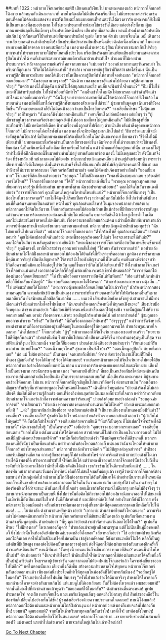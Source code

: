 ##บทที่ 1022 : หน้ากากโจ๊กเกอร์ยอมแพ้!!
เสียงดนตรีเงียบไป
บทเพลงจบลงแล้ว
หน้ากากโจ๊กเกอร์โค้งกาย แล้วหมุนตัวเดินลงจากเวที
ภายในห้องอัดไม่มีเสียงร้องเรียกใดๆ ไม่มีบรรยากาศเร่าร้อนเช่นตอนที่ดอกไม้ต้องฝนแสดงจบ กระทั่งเสียงตะโกนแบบตอนที่ทานตะวันใต้ดวงดาวร้องเพลงจบก็ยังไม่มี นี่เป็นบทเพลงที่สงบอย่างมาก ไม่ใช่เพลงประเภทที่จะนำมาใช้แข่งขันได้เลย แต่อย่างไรก็ตาม ผู้ชมมากมายพลันลุกขึ้นยืนเงียบๆ
เสียงปรบมือหนึ่งเสียง
เสียงปรบมือสองเสียง
หานฉีปาดน้ำตาแล้วปรบมือเช่นกัน!
ผู้กำกับดนตรีไป๋หย่วนเฟยยิ้มพลางปรบมือ!
หูเฟย โหวเกอ ต้าเฟย เหยาเจี้ยนไฉ เอมี่ เฉินกวง จางเสีย ทุกคนล้วนกำลังปรบมือ!
เสียงปรบมือประสานกันเป็นหนึ่งเดียวดังต่อเนื่องเนิ่นนาน!
ในดวงตาของบางคนมีน้ำตาคลอ
บางคนสะอึกสะอื้น
เพลงเพลงนี้นำพาความรู้สึกมาให้พวกเขามากเกินไปจริงๆ มากจนทำให้พวกเขายากจะใช้ประโยคหนึ่งประโยค หรือเสียงร้องตะโกนเพียงเสียงเดียวมาแสดงความรู้สึกในหัวใจได้ คนที่ผ่านประสบการณ์แบบเดียวกันมาล้วนประทับใจ ส่วนคนที่ไม่เคยผ่านประสบการณ์ หลังจากถูกอารมณ์เศร้าโศกจากบทเพลง 'แม่บอกว่า' ของหน้ากากทานตะวันครอบงำ ในพริบตาก็ถูกเพลง 'ชีวิตไม่ได้มีเพียงเท่านี้' ชำระล้าง พวกเขาพลันรู้สึกว่าชีวิตสว่างสดใสขึ้นมา นั่นเป็นความรู้สึกที่ยากจะอธิบาย บอกได้เพียงว่านั่นเป็นความรู้สึกที่ทำให้สบายใจอย่างมาก
"หน้ากากโจ๊กเกอร์ยอดเยี่ยมมาก!"
"ฉันชอบเขามากๆ เลย!"
"ฉันด้วย เพลงของเขาอัดแน่นไปด้วยความรู้สึกมากมายจริงๆ!"
"แต่ว่าเพลงนี้ไม่ได้ดุดัน แล้วก็ไม่ได้สนุกสนานอะไร คนอื่นจะฟังเข้าใจไหมนะ?"
"อืม นี่ไม่ใช่เพลงที่ใช้สำหรับแข่งขัน ไม่ใช่ตัวเลือกที่ดีเท่าไร"
"คนอื่นเข้าใจไหมฉันไม่สนหรอก แต่ว่าฉันฟังแล้วเข้าใจนะ ยอดเยี่ยมมากจริงๆ!"
"ฉันไม่รู้จะบรรยายความชอบที่ฉันมีให้หน้ากากโจ๊กเกอร์ยังไงแล้ว ในสายตาฉัน เพลงเมื่อกี้นี่เขาใส่ความรู้สึกทั้งหมดของตัวเองลงไปด้วย!"
ผู้ชมพากันพูดคุย
เฉินกวงก็ยังคงยิ้มขื่น "ตั้งหลายเพลงแล้วก็ยังไม่มีคนฟังออกว่าเขาเป็นใครอีกเหรอ?"
จางเสียสั่นศีรษะ "ไม่คุ้นเลยจริงๆ!"
เอมี่รีบพูดว่า "ฉันเองก็ฟังไม่ออกเหมือนกัน!"
เหยาเจี้ยนไฉปล่อยมือพลางเอ่ยยิ้มๆ ว่า "ผู้เชี่ยวชาญในวงการดนตรีอย่างพวกคุณยังฟังไม่ออก ผมก็เดาไม่ถูกเหมือนกัน"
ไม่มีเสียงสูงที่สั่นสะเทือนฟ้า
ไม่มีเทคนิคบ้าดีเดือด
นิทานเรื่องหนึ่งถูกเล่าไปเรื่อยๆ ด้วยน้ำเสียงอันน่าดึงดูดของหน้ากากโจ๊กเกอร์ ไม่มีการอวดโอ่อะไรทั้งนั้น
เพลงเพลงนี้จะมีระดับสูงมากเกินไปแล้ว!
วิธีการร้องแบบนี้จะมีระดับสูงเกินไปแล้ว!
นี่เป็นบทเพลงของนักร้องชื่อสวี่เวยในโลกนั้นของจางเย่ ชื่อเพลงว่า 'ชีวิตไม่ได้มีเพียงเท่านี้' บทเพลงและเนื้อร้องล้วนเป็นเกาเสี่ยวซงแต่งขึ้น เดิมทีจางเย่ไม่ได้วางแผนว่าจะใช้เพลงนี้ขึ้นแสดง นี่เป็นเพียงหนึ่งในตัวเลือกที่เขาเตรียมไว้เท่านั้น แต่ว่าชั่วขณะที่ยืนอยู่บนเวทีนั้น เขาเองก็ไม่รู้ว่าทำไมถึงได้นึกถึงเพลงนี้ขึ้นมาอย่างห้ามไม่อยู่ เขาพลันอยากร้องเพลงนี้ ไม่มีเหตุผลอะไร ดังนั้นเขาจึงร้อง
ที่ข้างหลังเวที
หน้ากากดอกไม้ต้องฝน หน้ากากปวยเล้งและคนอื่นๆ ล้วนอยู่กันพร้อมหน้า
เพราะว่าเสียงปรบมือยังดังไม่หยุด ดังนั้นต่งซานซานจึงขึ้นไปยืนบนเวทีแต่ยังไม่เชิญนักร้องคนต่อไปขึ้นมา เธอกำลังรอให้บรรยากาศสงบลง
โจ๊กเกอร์กลับเข้ามาแล้ว
ดอกไม้ต้องฝนจ้องเขาอย่างลึกล้ำ "ยอดเยี่ยมมาก"
โจ๊กเกอร์ที่ดัดเสียงแล้วตอบว่า "ขอบคุณ"
ไม้ใกล้ฝั่งมองเขา "เพลงนี้ฉันชอบมากเลย ขอร้องคัฟเวอร์ได้ไหม?"
โจ๊กเกอร์ยิ้มพลางตอบ "ได้สิ"
หน้ากากปวยเล้งยิ้มขื่น "พวกคุณ พวกคุณทุกคนยอดเยี่ยมมากๆ เลย! รุ่นพี่ทั้งสามท่าน มหาเทพทั้งสาม ฉันขอประจบหน่อยนะ!"
ดอกไม้จีนในวันวานเองก็เอ่ยว่า "อาจารย์โจ๊กเกอร์ คุณเป็นคนใหญ่คนโตท่านไหนกันแน่?"
หน้ากากโจ๊กเกอร์ยิ้มบางๆ "เป็นน้องใหม่ในวงการดนตรี" เขาไม่ได้พูดไปเรื่อยเปื่อยจริงๆ
ทว่าคนอื่นกลับไม่เชื่อ ยิ่งไปกว่านั้นยังมีบางคนที่ตื่นเต้นจนแทบเป็นลมด้วย!
หน้าใหม่?
คุณล้อเล่นอะไรหา!
ในมุมของหน้ากากปวยเล้งและหน้ากากดอกไม้จีนในวันวาน โจ๊กเกอร์และกดอกไม้ต้องฝนล้วนเป็นนักร้องที่มีทักษะการร้องระดับสูง แต่ว่าแนวทางการร้องเพลงของสองคนนี้กลับไม่เหมือนกัน ยากจะตัดสินได้ว่าใครสูงใครต่ำ ในเมื่อดอกไม้แต่ละชนิดเข้าตาคนไม่เหมือนกัน เรื่องความชอบก็ย่อมแล้วแต่คน แต่ว่าเมื่อเทียบกับพวกเขาแล้ว อาจารย์ทั้งสองท่านนี้จะต้องรังแกพวกเขาจนหมดท่าแน่
หน้ากากปวยเล้งพูดด้วยสีหน้าอมทุกข์ว่า "ฉันไม่อยากขึ้นไปบนเวทีแล้ว"
หน้ากากโจ๊กเกอร์ยิ้มพลางเอ่ย "ตั้งใจร้องให้ดี คุณต้องชนะได้แน่"
ปวยเล้งตอบว่า "คุณไม่ต้องปลอบใจฉันแล้วล่ะ เพลงนี้ของคุณร้องออกไปแล้ว ใครจะเอาชนะได้กันล่ะ?"
ดอกไม้จีนในวันวานพลันพูดด้วยความยินดีว่า "เพลงนี้ของอาจารย์โจ๊กเกอร์ถือว่าเป็นเทพเซียนซ้ำกระบี่จริงๆ!" พูดถึงตรงนี้ เขาก็หัวเราะฮ่าๆ ออกมาอย่างกลั้นไม่อยู่ "ไอ้หยา ฉันขำจะตายแล้ว!"
พอปวยเล้งกับหน้ากากไม้ใกล้ฝั่งและหน้ากากดอกไม้ต้องฝนได้ยินดังนี้ก็หัวเราะพรืดออกมา
ถูกต้อง การซ้ำดาบหนนี้ดุดันมากจริงๆ!
เป็นบังเอิญเหรอ?
ไร้สาระ!
มีเรื่องบังเอิญขนาดนี้ที่ไหนกัน คนอื่นเขาเพิ่งร้องจบว่าชีวิตคือความมืดมิดและได้แต่อยู่ไปวันวัน คุณก็ขึ้นมาว่าชีวิตไม่ได้มีเพียงเท่านี้? ยังไงหน้ากากโจ๊กเกอร์ก็จงใจอย่างแน่นอน!
เดาว่าตอนนี้หลีอวี้ที่อยู่ในห้องพักคงจะหน้าเขียวไปหมดแล้ว?
"อาจารย์ดอกไม้ต้องฝนเองก็ยอดเยี่ยมมาก!"
"ใช่ เขี่ยหลีอวี้ออกจากตารางอันดับได้ทันทีเลย!"
"เฮ้อ แต่ว่าสัปดาห์หน้าหลีอวี้ก็ยังกลับมาได้อยู่ดี"
"อืม รอบคัดออกหยุดเขาไม่ได้หรอก"
"ถ้าเขาร้องเพลงภาษากวางตุ้ง งั้น…"
"ใช่ แพ้ชนะก็บอกได้ไม่ยาก"
"เพลงกวางตุ้งของหลีอวี้ยอดเยี่ยมเกินไปแล้วจริงๆ"
นักร้องหน้ากากสองสามคนคุยกัน ความสัมพันธ์ล้วนเป็นกันเอง การกระทำที่เลวร้ายของหลีอวี้ทำให้นักร้องคนอื่นหันมากลมเกลียวกัน ยิ่งสนิทสนมใกล้ชิดกันมากขึ้น
……
บนเวที
เสียงปรบมือยังคงดังอยู่
ต่งซานซานไม่มีทางเลือกแล้วจึงยิ้มแล้วยกไมโครโฟนขึ้นมา "ฉันจะเล่าเรื่องตลกเรื่องหนึ่งให้ทุกคนฟังนะคะ"
เสียงปรบมือจึงหยุดลง
ต่งซานซานเอ่ยว่า "เมื่อก่อนมีพิธีกรคนหนึ่งเล่าเรื่องตลกให้ผู้ชมฟัง จากนั้นผู้ชมก็ไม่หัวเราะออกมาเลยสักคน เอาล่ะ เรื่องตลกจบแล้วค่ะ ขอเชิญนักร้องท่านต่อไป หน้ากากปวยเล้ง!"
ผู้ชมถูกเธอหยอกจนหัวเราะ
"พรืด!"
"แป้กจริง!"
"นี่มันเรื่องตลกอะไรกันหา!"
"ฮ่าๆๆๆๆๆ!"
แต่ว่าการขัดจังหวะนี้ของต่งซานซานก็ดึงอารมณ์ของผู้ชมที่ติดอยู่ในเพลงเมื่อครู่ให้หลุดออกมาจนได้
ปวยเล้งพรูลมหายใจออกมา "ฉันไปละนะ!"
โจ๊กเกอร์เอ่ย "สู้ๆ"
หน้ากากดอกไม้จีนในวันวานมองเธออย่างเศร้าๆ "พยายามให้ดีที่สุดก็พอแล้ว"
ปวยเล้งยิ้มขื่น รีบก้าวขึ้นไปบนเวที
เสียงดนตรีดังขึ้น
ท่วงทำนองคุ้นหูเป็นที่สุด
จางเย่ฟังแล้วก็งุนงงไปแวบหนึ่ง จากนั้นก็ยิ้มออกมา
ปวยเล้งเปล่งเสียงอย่างแผ่วเบาว่า
"เรียนพ่อแม่ที่รัก พวกท่าน สบายดีไหม?"
"ตอนนี้งานยุ่งไหม? สุขภาพ เป็นยังไงบ้าง?"
"ตอนนี้หนูอยู่ปักกิ่ง สบายดีมากเลย"
"พ่อ แม่ ไม่ต้องห่วงนะ"
เป็นเพลง 'จดหมายถึงที่บ้าน' ที่จางเย่เคยร้องในงานปีใหม่ที่ปักกิ่งนั่นเอง
ผู้ชมนิ่งงัน!
ร้องได้ดีมาก!
ร้องได้ดีมากเลย!
จางเย่และหน้ากากดอกไม้จีนในวันวานไม่เคยได้ยินหน้ากากปวยเล้งร้องได้ยอดเยี่ยมเท่านี้มาก่อน แนวทางการร้องเพลงของเธอสดใสและเรียบง่าย เสียงก็ใสเป็นอย่างมาก กระฉับกระเฉงมาก เพลง 'จดหมายถึงที่บ้าน' ที่เธอเป็นคนร้องกับสไตล์เพลงต้นฉบับของจางเย่นั้นแตกต่างกันโดยสิ้นเชิง เป็นบรรยากาศคนละแบบกัน!
เมื่อเสียงร้องเพลงจบลง มีผู้ชมบางคนร้องไห้ออกมา
ไม่นาน หน้ากากโจ๊กเกอร์ก็ถูกเชิญขึ้นไปบนเวทีอีกครั้ง
ต่งซานซานยิ้ม "ก่อนอื่นขอเชิญแขกรับเชิญที่มาร่วมทายพูดอะไรสักหน่อยดีไหมคะ?"
เฉินอี้ตงเริ่มพูดก่อน "ปวยเล้งร้องได้ไม่เลว เสียงดี สัมผัสได้ถึงความรู้สึกแล้ว ตอนที่ร้องถึงท่อนสุดท้ายนั่นผมเองก็ประทับใจมาก แต่ว่าถ้าหากเทียบกับหน้ากากโจ๊กเกอร์แล้วก็อาจจะยังขาดความเร่าร้อนอยู่"
ปวยเล้งค้อมกายอย่างถ่อมตัว "ขอบคุณค่ะอาจารย์"
จางเสียถามว่า "ปวยเล้ง พวกเราสองคนเคยทำงานด้วยกันใช่ไหม?"
ปวยเล้งกระแอมออกมาหนึ่งที " ...ค่ะ"
ผู้ชมพากันส่งเสียงฮือฮา
จางเสียถามต่อทันที "เป็นงานเลี้ยงงานไหนของเมื่อปีที่แล้ว?"
งานเลี้ยง?
งานเลี้ยงอะไร?
ผู้ชมฟังไม่เข้าใจ
หน้ากากปวยเล้งหัวเราะหยอกเย้าแล้วตอบว่า "ผู้กำกับไม่ให้พูดค่ะ"
"ดี งั้นฉันก็เข้าใจแล้ว" จางเสียเอ่ยด้วยความยินดี "ที่แท้ก็เป็นคุณ ก็ไม่แปลกใจที่จะร้องได้ดีขนาดนี้"
เฉินกวงกลับไม่รู้ "เป็นใครเหรอ?"
เอมี่เอ่ยว่า "คุณย่าจาง บอกพวกเรามาเถอะ"
จางเสียยิ้มก่อนตอบ "บอกไม่ได้ แต่ฉันแนะนำให้ได้นิดหน่อย สาวน้อยคนนี้ไม่นับว่าเป็นคนในวงการดนตรี ไม่ใช่คนที่มีภูมิหลังเคยเรียนดนตรีด้วย" จากนั้นก็เอ่ยกับปวยเล้งว่า "ถึงแม้คุณจะร้องได้ดีขนาดนี้ พวกเราสองคนก็ยังนับว่าเป็นเพื่อนเก่ากัน แต่ว่าหากฉันต้องโหวตแล้วละก็ แน่นอนว่าฉันจะโหวตให้หน้ากากโจ๊กเกอร์ อย่าโทษคุณย่าเลยนะ"
หน้ากากปวยเล้งหัวเราะคิกคิก "ไม่มีปัญหาค่ะคุณย่าจาง"
ท่าทีของแขกรับเชิญล้วนชัดเจน
ความรู้สึกของคนดูก็ไม่ต่างกันเท่าไหร่
ความจริงแล้วหน้ากากปวยเล้งก็ไม่เลว ร้องได้ดี เพลงก็ดี สร้างความประทับใจให้คนอื่นได้ แต่ว่าเพลงนี้ของหน้ากากโจ๊กเกอร์นั้นร้องไปถึงในระดับที่ว่าไม่สามารถใช้คำว่าดีหรือไม่ดีมาตัดสินได้แล้ว เขาก้าวข้ามไปในอีกระดับหนึ่งแล้ว!
……
ในห้องพัก
หน้ากากทานตะวันมองโทรทัศน์ เดิมทีก็ไม่สนใจผลลัพธ์อยู่แล้ว เขารู้ดีว่าหน้ากากโจ๊กเกอร์ต้องชนะแน่ ถ้าในกลุ่มต่อไป หน้ากากไม้ใกล้ฝั่งต้องสามารถไต่อันดับขึ้นมาได้ ถ้าอย่างนั้นการแข่งในรอบคัดออกก็จะเป็นเขากับปวยเล้งและหน้ากากดอกไม้จีนในวันวานมาแข่งกัน เขาสรุปได้ว่าเป็นงานง่ายๆ ไม่ต้องร้องก็เดาได้ว่าจะชนะ ดังนั้นเลยไม่ใส่ใจแล้ว ตอนนี้เขากำลังอารมณ์ไม่ดีมากๆ เขาคิดไม่ถึงจริงๆ ว่าสถานการณ์จะกลายมาเป็นแบบนี้ ยิ่งไปกว่านั้นคือคิดไม่ถึงว่าดอกไม้ต้องฝนจะฉีกแนวออกไปได้ขนาดนี้
ในเมื่อวันนี้ยังเป็นแชมป์ไม่ไหว!
งั้นก็สัปดาห์หน้า!
และสัปดาห์ถัดไปอีก!
อย่างไรเขาก็ยังมีโอกาส ครั้งหน้าเขาจะไม่ออมมือแล้ว ครั้งหน้าเขาจะงัดเพลงกวางตุ้งที่เขาถนัดที่สุดออกมากวาดคนที่เหลือทิ้งไปให้หมด!
……
ในห้องอัด
ต่งซานซานพยักหน้า เอ่ยว่า "เอาละค่ะ ด้านล่างเตรียมตัวโหวตนะคะ"
ความจริงแล้วไม่ค่อยกดดันมากเท่าไร
หน้ากากโจ๊กเกอร์แทบจะได้ชัยชนะที่มั่นคงแล้ว
หูเฟยกับเพื่อนร่วมงานด้านล่างเริ่มพูดคุยกัน
ต้าเฟยเอ่ยว่า "พี่หู คุณว่าปวยเล้งจะกำจัดทานตะวันออกไปได้ไหม?"
หูเฟยสั่นศีรษะ "ไม่มีทางเลย"
โหวเกอเองก็พูดว่า "ปวยเล้งแม้จะอยู่เหนือมาตรฐาน แต่ก็ไม่นับเป็นคู่มือของหลีอวี้ ยิ่งไปกว่านั้นในห้องอัดยังมีแฟนคลับของหลีอวี้ตั้งเยอะ"
เสี่ยวหลวี่เอ่ยว่า "ใช่ อย่าว่าแต่ปวยเล้งหรือดอกไม้จีนเลย ต่อให้ไม้ใกล้ฝั่งแพ้โดยไม่คาดฝัน เข้าสู่รอบคัดออก ก็ยังเอาชนะหลีอวี้ไม่ได้ หลีอวี้เป็นผู้แข่งขันที่มีเสียงสูง เพลงต่อไปต้องเป็นเพลงกวางตุ้งแน่ ต่อให้ดอกไม้ต้องฝนมาแข่งกับเขาเองอีกครั้งก็น่าจะแพ้เหมือนกัน!"
หานฉีหันมา "งั้นพรุ่งนี้ ทานตะวันก็จะขึ้นมากร่างบนเวทีสินะ? คนคนนี้น่าโมโหเป็นบ้า!"
ต้าเฟยตอบว่า "งั้นจะทำยังไงล่ะ? ฟ้าดินเป็นใจให้หน้ากากดอกไม้ต้องฝนชนะเขาได้ครั้งหนึ่งก็เป็นปาฏิหาริย์แล้ว ในบรรดาผู้เข้าแข่งขัน นอกจากดอกไม้ต้องฝนกับโจ๊กเกอร์แล้ว ใครจะยังเขี่ยเขาออกไปได้อีก?"
แต่ในตอนนั้นเอง เสียงหนึ่งก็ดังขึ้น สร้างความประหลาดใจให้ทุกคน
หน้ากากโจ๊กเกอร์พลันเอ่ยออกมาแล้ว เพียงแค่หนึ่งประโยคก็ทำให้ทุกคนในห้องอัดที่ได้ยินพากันมึนงง!
"รอสักครู่ได้ไหมครับ" โจ๊กเกอร์ยกไมโครโฟนขึ้น ยิ้มบางๆ "ครั้งนี้ปวยเล้งร้องได้ดีมากจริงๆ ถ้าหากให้โหวตละก็ผมกลัวผลโหวตจะต่างกันมากเกินไป แพ้แบบดูไม่ได้เอาเสียเลย งั้นก็ไม่ต้องโหวตแล้ว ผมขอยอมแพ้!" จากนั้นก็มองไปที่ต่งซานซานแล้วพูดว่า "ขอยอมแพ้ได้ไหมครับ?"
ต่งซานซานตื่นตระหนก!
หูเฟยประหลาดใจ!
จางเสีย เหยาเจี้ยนไฉ และแขกรับเชิญคนอื่นๆ ตกตะลึงไปตามๆ กัน!
สีหน้าของหลีอวี้ในห้องพักก็เปลี่ยนไปอย่างเห็นได้ชัด!
ผู้ชมส่งเสียงร้องด้วยความประหลาดใจออกมา!
หานฉีโง่งมแล้ว!
หน้ากากดอกไม้ต้องฝนและหน้ากากไม้ใกล้ฝั่งล้วนงุนงง!
หน้ากากปวยเล้งเองก็แทบจะล้มไปกองกับพื้น!
ยอมแพ้?
คุณยอมแพ้?
จากนั้นในชั่วพริบตาทุกคนก็พลันเข้าใจ!
เขาตั้งใจ!
เขาต้องตั้งใจแน่ๆ!
หน้ากากดอกไม้ต้องฝนขยี้หลีอวี้ไปในสนามแรก!
หน้ากากโจ๊กเกอร์เขา...เขาอยากรับช่วงต่อในสนามที่สอง!?
แม่งเหอะ!
นายบ้าไปแล้วเหรอ?
นายจะเล่นใหญ่เกินไปแล้วหรือเปล่า?


[Go To Next Chapter]( ./123.md)